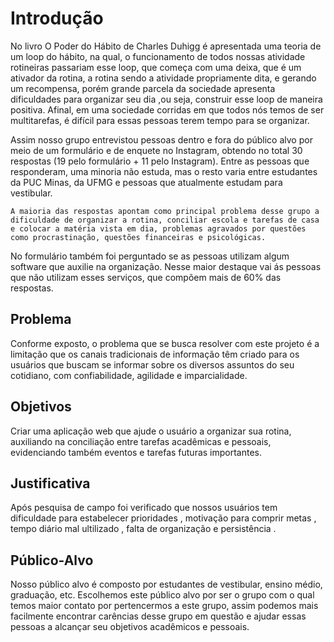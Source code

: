 # Introdução
No livro O Poder do Hábito de Charles Duhigg é apresentada uma teoria de um loop do hábito, na qual, o funcionamento de todos nossas atividade rotineiras passariam esse loop, que começa com uma deixa, que é um ativador da rotina, a rotina sendo a atividade propriamente dita, e gerando um recompensa, porém grande parcela da sociedade apresenta dificuldades para organizar seu dia ,ou seja, construir esse loop de maneira positiva. Afinal, em uma sociedade corridas em que todos nós temos de ser multitarefas, é difícil para essas pessoas terem tempo para se organizar.

Assim nosso grupo entrevistou pessoas dentro e fora do público alvo por meio de um formulário e de enquete no Instagram, obtendo no total 30 respostas (19 pelo formulário + 11 pelo Instagram).  Entre as pessoas que responderam, uma minoria não estuda, mas o resto varia entre estudantes da PUC Minas, da UFMG e pessoas que atualmente estudam para vestibular. 

	A maioria das respostas apontam como principal problema desse grupo a dificuldade de organizar a rotina, conciliar escola e tarefas de casa e colocar a matéria vista em dia, problemas agravados por questões como procrastinação, questões financeiras e psicológicas.

No formulário também foi perguntado se as pessoas utilizam algum software que auxilie na organização. Nesse maior destaque vai ás pessoas que não utilizam esses serviços, que compõem mais de 60% das respostas.

## Problema

Conforme exposto, o problema que se busca resolver com este projeto é a limitação que os canais tradicionais de informação têm criado para os usuários que buscam se informar sobre os diversos assuntos do seu cotidiano, com confiabilidade, agilidade e imparcialidade.

## Objetivos

Criar uma aplicação web que ajude o usuário a organizar sua rotina, auxiliando na conciliação entre tarefas acadêmicas e pessoais, evidenciando também eventos e tarefas futuras importantes.

## Justificativa

Após pesquisa de campo foi verificado que nossos usuários tem dificuldade para estabelecer prioridades , motivação para comprir metas , tempo diário mal ultilizado ,
falta de organização e persistência .

## Público-Alvo

Nosso público alvo é composto por estudantes de vestibular, ensino médio, graduação, etc. Escolhemos este público alvo por ser o grupo com o qual temos maior contato por pertencermos a este grupo, assim podemos mais facilmente encontrar carências desse grupo em questão e ajudar essas pessoas a alcançar seu objetivos acadêmicos e pessoais.

